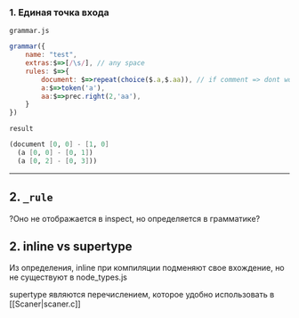 ### 1. **Единая точка входа**

`grammar.js`
```js
grammar({
	name: "test",
	extras:$=>[/\s/], // any space
	rules: $=>{
		document: $=>repeat(choice($.a,$.aa)), // if comment => dont work
	    a:$=>token('a'),
	    aa:$=>prec.right(2,'aa'),
	}
})
```
`result`
```scheme
(document [0, 0] - [1, 0]
  (a [0, 0] - [0, 1])
  (a [0, 2] - [0, 3]))
```
---
## 2. `_rule`

?Оно не отображается в inspect, но определяется в грамматике?
## 2. inline vs supertype

Из определения, inline при компиляции подменяют свое вхождение, но не существуют в node_types.js

supertype являются перечислением, которое удобно использовать в [[Scaner|scaner.c]]

